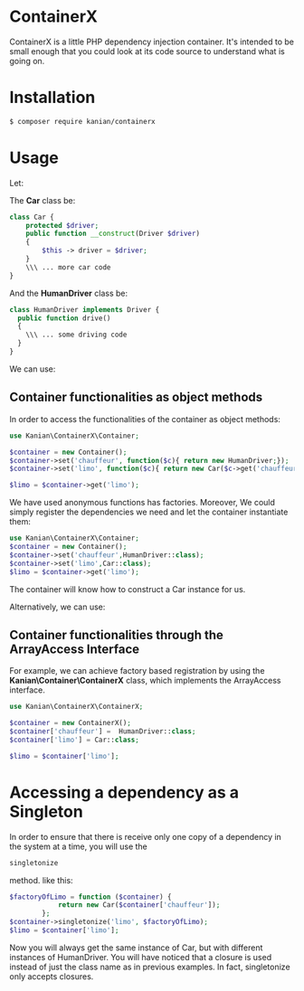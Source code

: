 # ContainerX

ContainerX is a little PHP dependency injection container. It's intended to be small enough that you could look at its code source to understand what is going on.

# Installation
```bash
$ composer require kanian/containerx
```
# Usage
Let:

The **Car** class be:
```php
class Car {
	protected $driver;
    public function __construct(Driver $driver)
    {
    	$this -> driver = $driver;
    }
    \\\ ... more car code
}
```
And the **HumanDriver** class be:
```php
class HumanDriver implements Driver {
  public function drive()
  {
  	\\\ ... some driving code
  }
}
```

We can use:
## Container functionalities as object methods
In order to access the functionalities of the container as object methods:
```php
use Kanian\ContainerX\Container;

$container = new Container();
$container->set('chauffeur', function($c){ return new HumanDriver;});
$container->set('limo', function($c){ return new Car($c->get('chauffeur'));});

$limo = $container->get('limo');
```
We have used anonymous functions has factories.
Moreover, We could simply register the dependencies we need and let the container instantiate them:
```php
use Kanian\ContainerX\Container;
$container = new Container();
$container->set('chauffeur',HumanDriver::class);
$container->set('limo',Car::class);
$limo = $container->get('limo');
```
The container will know how to construct a Car instance for us.

Alternatively, we can use:
## Container functionalities through the ArrayAccess Interface
For example, we can achieve factory based registration by using the **Kanian\Container\ContainerX** class, which implements the ArrayAccess interface.

```php
use Kanian\ContainerX\ContainerX;

$container = new ContainerX();
$container['chauffeur'] =  HumanDriver::class;
$container['limo'] = Car::class;

$limo = $container['limo'];
```

# Accessing a dependency as a Singleton
In order to ensure that there is receive only one copy of a dependency in the system at a time, you will use the 
```php 
singletonize
``` 
method. like this:
```php 
$factoryOfLimo = function ($container) {
            return new Car($container['chauffeur']);
        };
$container->singletonize('limo', $factoryOfLimo);
$limo = $container['limo'];
``` 
Now you will always get the same instance of Car, but with different instances of HumanDriver.
You will have noticed that a closure is used instead of just the class name as in previous examples. In fact, singletonize only accepts closures. 